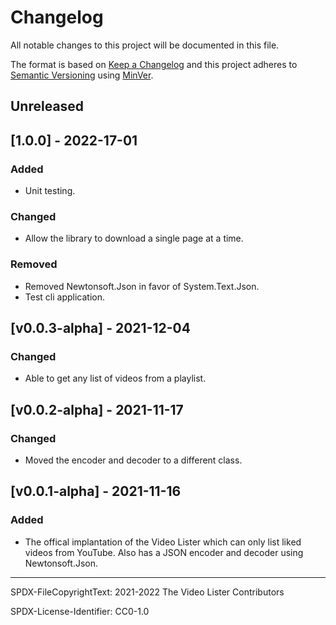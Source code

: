 # Changelog

All notable changes to this project will be documented in this file.

The format is based on [Keep a Changelog](https://keepachangelog.com/en/1.0.0/)
and this project adheres to
[Semantic Versioning](https://semver.org/spec/v2.0.0.html) using
[MinVer](https://github.com/adamralph/minver).

## Unreleased

## [1.0.0] - 2022-17-01

### Added

- Unit testing.

### Changed

- Allow the library to download a single page at a time.

### Removed

- Removed Newtonsoft.Json in favor of System.Text.Json.
- Test cli application.

## [v0.0.3-alpha] - 2021-12-04

### Changed

- Able to get any list of videos from a playlist.

## [v0.0.2-alpha] - 2021-11-17

### Changed

- Moved the encoder and decoder to a different class.

## [v0.0.1-alpha] - 2021-11-16

### Added

- The offical implantation of the Video Lister which can only list liked videos
from YouTube. Also has a JSON encoder and decoder using Newtonsoft.Json.

---

SPDX-FileCopyrightText: 2021-2022 The Video Lister Contributors

SPDX-License-Identifier: CC0-1.0

